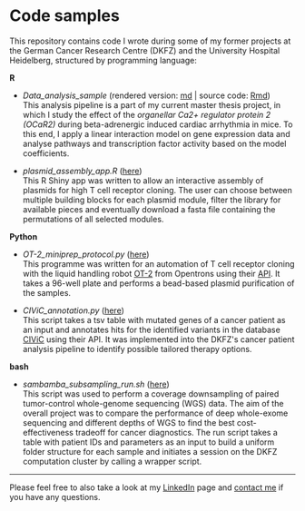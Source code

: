 # Code samples

This repository contains code I wrote during some of my former projects at the German Cancer Research Centre (DKFZ) and the University Hospital Heidelberg, structured by programming language:


**R**

- *Data_analysis_sample* (rendered version: [md](https://github.com/celinageiss/code_samples/blob/main/R/Data_anaylsis_sample.md) | source code: [Rmd](https://github.com/celinageiss/code_samples/blob/main/R/Data_anaylsis_sample.Rmd))  
  This analysis pipeline is a part of my current master thesis project, in which I study the effect of the *organellar Ca2+ regulator protein 2 (OCaR2)* during beta-adrenergic induced cardiac arrhythmia in mice. To this end, I apply a linear interaction model on gene expression data and analyse pathways and transcription factor activity based on the model coefficients.

- *plasmid_assembly_app.R* ([here](https://github.com/celinageiss/code_samples/blob/main/R/plasmid_assembly_app.R))  
  This R Shiny app was written to allow an interactive assembly of plasmids for high T cell receptor cloning. The user can choose between multiple building blocks for each plasmid module, filter the library for available pieces and eventually download a fasta file containing the permutations of all selected modules.


**Python**

- *OT-2_miniprep_protocol.py* ([here](https://github.com/celinageiss/code_samples/blob/main/Python/OT2_miniprep_protocol.py))  
  This programme was written for an automation of T cell receptor cloning with the liquid handling robot [OT-2](https://opentrons.com/ot-2/) from Opentrons using their [API](https://docs.opentrons.com/v2/). It takes a 96-well plate and performs a bead-based plasmid purification of the samples.

- *CIViC_annotation.py* ([here](https://github.com/celinageiss/code_samples/blob/main/Python/CIViC_annotation.py))  
  This script takes a tsv table with mutated genes of a cancer patient as an input and annotates hits for the identified variants in the database [CIViC](https://civicdb.org/home) using their API. It was implemented into the  DKFZ's cancer patient analysis pipeline to identify possible tailored therapy options.


**bash**

- *sambamba_subsampling_run.sh* ([here](https://github.com/celinageiss/code_samples/blob/main/bash/sambamba_subsampling_run.sh))  
  This script was used to perform a coverage downsampling of paired tumor-control whole-genome sequencing (WGS) data. The aim of the overall project was to compare the performance of deep whole-exome sequencing and different depths of WGS to find the best cost-effectiveness tradeoff for cancer diagnostics. The run script takes a table with patient IDs and parameters as an input to build a uniform folder structure for each sample and initiates a session on the DKFZ computation cluster by calling a wrapper script.
  
---

Please feel free to also take a look at my [LinkedIn](https://www.linkedin.com/in/celina-geiss/) page and [contact me](mailto:celina.geiss@gmx.de) if you have any questions.
